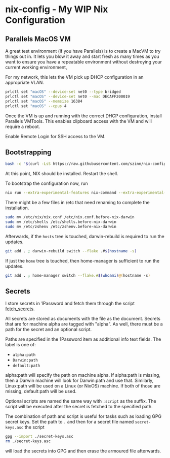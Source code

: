 # nix-config - My WIP Nix Configuration

## Parallels MacOS VM

A great test environment (if you have Parallels) is to create a MacVM to try things out in.
It lets you blow it away and start fresh as many times as you want to ensure you have a repeatable environment without destroying your current working environment,

For my network, this lets the VM pick up DHCP configuration in an appropriate VLAN.

```sh
prlctl set "macOS" --device-set net0 --type bridged
prlctl set "macOS" --device-set net0 --mac DECAFF200019
prlctl set "macOS" --memsize 16384
prlctl set "macOS" --cpus 4
```

Once the VM is up and running with the correct DHCP configuration, install Parallels VMTools. This enables clipboard access with the VM and will require a reboot.

Enable Remote Login for SSH access to the VM.

## Bootstrapping

```sh
bash -c "$(curl -LsS https://raw.githubusercontent.com/szinn/nix-config/main/bootstrap.sh)"
```

At this point, NIX should be installed. Restart the shell.

To bootstrap the configuration now, run

```sh
nix run --extra-experimental-features nix-command --extra-experimental-features flakes nix-darwin -- switch --flake .#$(hostname -s)
```

There might be a few files in /etc that need renaming to complete the installation.

```sh
sudo mv /etc/nix/nix.conf /etc/nix.conf.before-nix-darwin
sudo mv /etc/shells /etc/shells.before-nix-darwin
sudo mv /etc/zshenv /etc/zshenv.before-nix-darwin
```

Afterwards, if the `hosts` tree is touched, darwin-rebuild is required to run the updates.

```sh
git add . ; darwin-rebuild switch --flake .#$(hostname -s)
```

If just the `home` tree is touched, then home-manager is sufficient to run the updates.

```sh
git add . ; home-manager switch --flake.#$(whoami)@(hostname -s)
```

## Secrets

I store secrets in 1Password and fetch them through the script [fetch_secrets](./scripts/fetch_secrets).

All secrets are stored as documents with the file as the document. Secrets that are for machine alpha are tagged with "alpha".
As well, there must be a path for the secret and an optional script.

Paths are specified in the 1Password item as additional info text fields. The label is one of:

* `alpha:path`
* `Darwin:path`
* `default:path`

alpha:path will specify the path on machine alpha. If alpha:path is missing, then a Darwin machine will look for Darwin:path and use that.
Similarly, Linux:path will be used on a Linux (or NixOS) machine. If both of those are missing, default:path will be used.

Optional scripts are named the same way with `:script` as the suffix. The script will be executed after the secret is fetched to the specified path.

The combination of path and script is useful for tasks such as loading GPG secret keys. Set the path to `.` and then for a secret file named `secret-keys.asc`
the script

```sh
gpg --import ./secret-keys.asc
rm ./secret-keys.asc
```

will load the secrets into GPG and then erase the armoured file afterwards.
